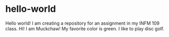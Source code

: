 # hello-world
Hello world! I am creating a repository for an assignment in my INFM 109 class.
Hi! I am Muckchaw! My favorite color is green.
I like to play disc golf.
